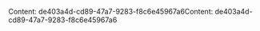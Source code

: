 <span data-ttu-id="9b3d1-101">Content: de403a4d-cd89-47a7-9283-f8c6e45967a6</span><span class="sxs-lookup"><span data-stu-id="9b3d1-101">Content: de403a4d-cd89-47a7-9283-f8c6e45967a6</span></span>